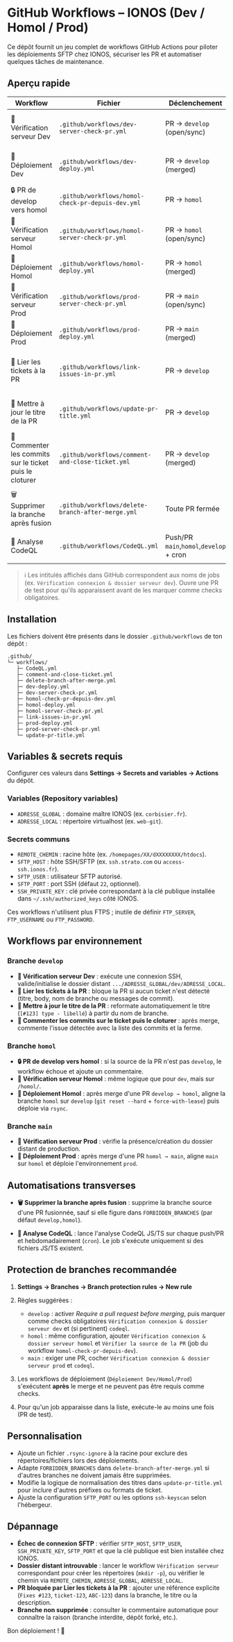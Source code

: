 # GitHub Workflows – IONOS (Dev / Homol / Prod)

Ce dépôt fournit un jeu complet de workflows GitHub Actions pour piloter les déploiements SFTP chez IONOS, sécuriser les PR et automatiser quelques tâches de maintenance.

## Aperçu rapide

| Workflow                               | Fichier                                           | Déclenchement                           | Résumé                                                             |
| -------------------------------------- | ------------------------------------------------- | --------------------------------------- | ------------------------------------------------------------------ |
| 🔳 Vérification serveur Dev            | `.github/workflows/dev-server-check-pr.yml`       | PR → `develop` (open/sync)              | Teste la connexion SFTP et crée le dossier `/dev` si besoin.       |
| 🚀 Déploiement Dev                     | `.github/workflows/dev-deploy.yml`                | PR → `develop` (merged)                 | Déploie sur l'environnement **dev** via `rsync` après merge.       |
| 🔒 PR de develop vers homol            | `.github/workflows/homol-check-pr-depuis-dev.yml` | PR → `homol`                            | Refuse les PR qui ne proviennent pas de `develop`.                 |
| 🔳 Vérification serveur Homol          | `.github/workflows/homol-server-check-pr.yml`     | PR → `homol` (open/sync)                | Vérifie l'accès SFTP et prépare le dossier `/homol`.               |
| 🚀 Déploiement Homol                   | `.github/workflows/homol-deploy.yml`              | PR → `homol` (merged)                   | Aligne `homol` sur `develop` puis déploie en SFTP.                 |
| 🔳 Vérification serveur Prod           | `.github/workflows/prod-server-check-pr.yml`      | PR → `main` (open/sync)                 | Vérifie SFTP et prépare le dossier `/prod`.                        |
| 🚀 Déploiement Prod                    | `.github/workflows/prod-deploy.yml`               | PR → `main` (merged)                    | Aligne `main` sur `homol` puis déploie en SFTP.                    |
| 🔗 Lier les tickets à la PR            | `.github/workflows/link-issues-in-pr.yml`         | PR → `develop`                          | Force la présence d'un ticket (#123, ticket-123, ABC-123…).        |
| 🔄 Mettre à jour le titre de la PR     | `.github/workflows/update-pr-title.yml`           | PR → `develop`                          | Normalise le titre de la PR depuis le nom de branche.              |
| 📝 Commenter les commits sur le ticket puis le cloturer | `.github/workflows/comment-and-close-ticket.yml`  | PR → `develop` (merged)                 | Commente et ferme l'issue liée en listant les commits mergés.      |
| 🗑️ Supprimer la branche après fusion   | `.github/workflows/delete-branch-after-merge.yml` | Toute PR fermée                         | Supprime automatiquement la branche source (hors liste interdite). |
| 🔣 Analyse CodeQL                      | `.github/workflows/CodeQL.yml`                    | Push/PR `main`,`homol`,`develop` + cron | Analyse statique JS/TS si du code est détecté.                     |
|   |          |            |            |

> ℹ️ Les intitulés affichés dans GitHub correspondent aux noms de jobs (ex. `Vérification connexion & dossier serveur dev`). Ouvre une PR de test pour qu'ils apparaissent avant de les marquer comme checks obligatoires.

## Installation

Les fichiers doivent être présents dans le dossier `.github/workflows` de ton dépôt :

```plaintext
.github/
└─ workflows/
   ├─ CodeQL.yml
   ├─ comment-and-close-ticket.yml
   ├─ delete-branch-after-merge.yml
   ├─ dev-deploy.yml
   ├─ dev-server-check-pr.yml
   ├─ homol-check-pr-depuis-dev.yml
   ├─ homol-deploy.yml
   ├─ homol-server-check-pr.yml
   ├─ link-issues-in-pr.yml
   ├─ prod-deploy.yml
   ├─ prod-server-check-pr.yml
   └─ update-pr-title.yml
```

## Variables & secrets requis

Configurer ces valeurs dans **Settings → Secrets and variables → Actions** du dépôt.

### Variables (Repository variables)

- `ADRESSE_GLOBAL` : domaine maître IONOS (ex. `corbisier.fr`).
- `ADRESSE_LOCAL` : répertoire virtualhost (ex. `web-git`).

### Secrets communs

- `REMOTE_CHEMIN` : racine hôte (ex. `/homepages/XX/dXXXXXXXX/htdocs`).
- `SFTP_HOST` : hôte SSH/SFTP (ex. `ssh.strato.com` ou `access-ssh.ionos.fr`).
- `SFTP_USER` : utilisateur SFTP autorisé.
- `SFTP_PORT` : port SSH (défaut `22`, optionnel).
- `SSH_PRIVATE_KEY` : clé privée correspondant à la clé publique installée dans `~/.ssh/authorized_keys` côté IONOS.

Ces workflows n'utilisent plus FTPS ; inutile de définir `FTP_SERVER`, `FTP_USERNAME` ou `FTP_PASSWORD`.

## Workflows par environnement

### Branche `develop`

- **🔳 Vérification serveur Dev** : exécute une connexion SSH, valide/initialise le dossier distant `.../ADRESSE_GLOBAL/dev/ADRESSE_LOCAL`.
- **🔗 Lier les tickets à la PR** : bloque la PR si aucun ticket n'est détecté (titre, body, nom de branche ou messages de commit).
- **🔄 Mettre à jour le titre de la PR** : reformate automatiquement le titre (`[#123] type - libellé`) à partir du nom de branche.
- **📝 Commenter les commits sur le ticket puis le cloturer** : après merge, commente l'issue détectée avec la liste des commits et la ferme.

### Branche `homol`

- **🔒 PR de develop vers homol** : si la source de la PR n'est pas `develop`, le workflow échoue et ajoute un commentaire.
- **🔳 Vérification serveur Homol** : même logique que pour `dev`, mais sur `/homol/`.
- **🚀 Déploiement Homol** : après merge d'une PR `develop → homol`, aligne la branche `homol` sur `develop` (`git reset --hard` + `force-with-lease`) puis déploie via `rsync`.

### Branche `main`

- **🔳 Vérification serveur Prod** : vérifie la présence/création du dossier distant de production.
- **🚀 Déploiement Prod** : après merge d'une PR `homol → main`, aligne `main` sur `homol` et déploie l'environnement `prod`.

## Automatisations transverses

- **🗑️ Supprimer la branche après fusion** : supprime la branche source d'une PR fusionnée, sauf si elle figure dans `FORBIDDEN_BRANCHES` (par défaut `develop,homol`).

- **🔣 Analyse CodeQL** : lance l'analyse CodeQL JS/TS sur chaque push/PR et hebdomadairement (`cron`). Le job s'exécute uniquement si des fichiers JS/TS existent.

## Protection de branches recommandée

1. **Settings → Branches → Branch protection rules → New rule**

2. Règles suggérées :
   - `develop` : activer _Require a pull request before merging_, puis marquer comme checks obligatoires `Vérification connexion & dossier serveur dev` et (si pertinent) `codeql`.
   - `homol` : même configuration, ajouter `Vérification connexion & dossier serveur homol` et `Vérifier la source de la PR` (job du workflow `homol-check-pr-depuis-dev`).
   - `main` : exiger une PR, cocher `Vérification connexion & dossier serveur prod` et `codeql`.
3. Les workflows de déploiement (`Déploiement Dev/Homol/Prod`) s'exécutent **après** le merge et ne peuvent pas être requis comme checks.
4. Pour qu'un job apparaisse dans la liste, exécute-le au moins une fois (PR de test).

## Personnalisation

- Ajoute un fichier `.rsync-ignore` à la racine pour exclure des répertoires/fichiers lors des déploiements.
- Adapte `FORBIDDEN_BRANCHES` dans `delete-branch-after-merge.yml` si d'autres branches ne doivent jamais être supprimées.
- Modifie la logique de normalisation des titres dans `update-pr-title.yml` pour inclure d'autres préfixes ou formats de ticket.
- Ajuste la configuration `SFTP_PORT` ou les options `ssh-keyscan` selon l'hébergeur.

## Dépannage

- **Échec de connexion SFTP** : vérifier `SFTP_HOST`, `SFTP_USER`, `SSH_PRIVATE_KEY`, `SFTP_PORT` et que la clé publique est bien installée chez IONOS.
- **Dossier distant introuvable** : lancer le workflow `Vérification serveur` correspondant pour créer les répertoires (`mkdir -p`), ou vérifier le chemin via `REMOTE_CHEMIN`, `ADRESSE_GLOBAL`, `ADRESSE_LOCAL`.
- **PR bloquée par Lier les tickets à la PR** : ajouter une référence explicite (`Fixes #123`, `ticket-123`, `ABC-123`) dans la branche, le titre ou la description.
- **Branche non supprimée** : consulter le commentaire automatique pour connaître la raison (branche interdite, dépôt forké, etc.).

Bon déploiement ! 🚀
